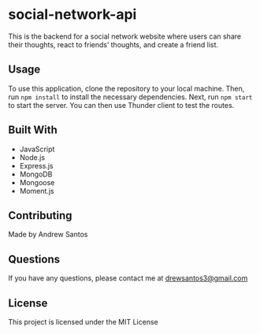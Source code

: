 # social-network-api
This is the backend for a social network website where users can share their thoughts, react to friends’ thoughts, and create a friend list.

## Usage
To use this application, clone the repository to your local machine. Then, run `npm install` to install the necessary dependencies. Next, run `npm start` to start the server. You can then use Thunder client to test the routes.

## Built With
* JavaScript
* Node.js
* Express.js
* MongoDB
* Mongoose
* Moment.js

## Contributing
Made by Andrew Santos

## Questions
If you have any questions, please contact me at drewsantos3@gmail.com

## License
This project is licensed under the MIT License